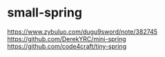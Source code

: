 # small-spring

https://www.zybuluo.com/dugu9sword/note/382745
https://github.com/DerekYRC/mini-spring
https://github.com/code4craft/tiny-spring
